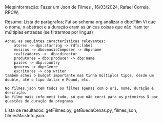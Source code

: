 Metainformação: Fazer um Json de Filmes , 16/03/2024, Rafael Correia, RPCW;

Resumo: Lista de parágrafos;
    Fui ao schema.org analizar o dbo:Film
    Vi que o nome, o abstract e a duração eram as únicas coisas que não iriam ter múltiplas entradas (se filtrarmos por lingua)

    Achei as seguintes características relevantes:
        atores -> dpo:starring -> rdfs:label
        musicos -> dbo:musicComposer -> dbp:name
        realizadores ->  dbp:director 
        produtores = dbo:producer -> dbp:name 
        paises -> dbp:country 
        generos -> dbp:Genre 
        escritores -> dbp:writer
    também achei o budget importante mas tinha múltiplos tipos, desde um double, até o tipo dollar e Pound, etc.

    No filmes.json tem todos os filmes apenas com o uri, nome, duração e descrição.
    No filme mais info meti tudo, só que não corri para os primeiros 5 por questões de duração do programa.

    

Lista de resultados: getFilmes.py, getBuedaCenas.py, filmes.json, filmesMaisInfo.json.